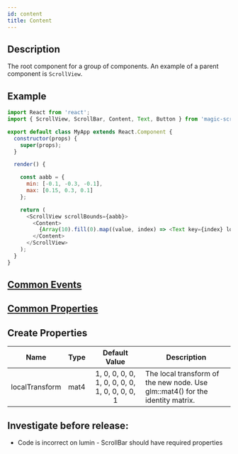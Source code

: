```yaml
---
id: content
title: Content
---
```


## Description

The root component for a group of components. An example of a parent component is `ScrollView`.

## Example

```javascript
import React from 'react';
import { ScrollView, ScrollBar, Content, Text, Button } from 'magic-script-components';

export default class MyApp extends React.Component {
  constructor(props) {
    super(props);
  }

  render() {

    const aabb = {
      min: [-0.1, -0.3, -0.1],
      max: [0.15, 0.3, 0.1]
    };

    return (
      <ScrollView scrollBounds={aabb}>
        <Content>
          {Array(10).fill(0).map((value, index) => <Text key={index} localPosition={[0, -0.1 * index, 0]} text={`Item ${index + 1}`} textSize={0.08} />)}
        </Content>
      </ScrollView>
    );
  }
}
```

## [Common Events](../events/CommonEvents.md)

## [Common Properties](../types/Properties.md)

## Create Properties

| Name           | Type |                 Default Value                  | Description                                                                   |
| -------------- | ---- | :--------------------------------------------: | ----------------------------------------------------------------------------- |
| localTransform | mat4 | 1, 0, 0, 0, 0, 1, 0, 0, 0, 0, 1, 0, 0, 0, 0, 1 | The local transform of the new node. Use glm::mat4() for the identity matrix. |


## Investigate before release:
- Code is incorrect on lumin - ScrollBar should have required properties